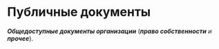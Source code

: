 # Публичные документы
***Общедоступные документы организации*** (***право собственности** и **прочее***).
